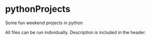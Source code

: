 pythonProjects
==============

Some fun weekend projects in python

All files can be run individually. Description is included in the header.
